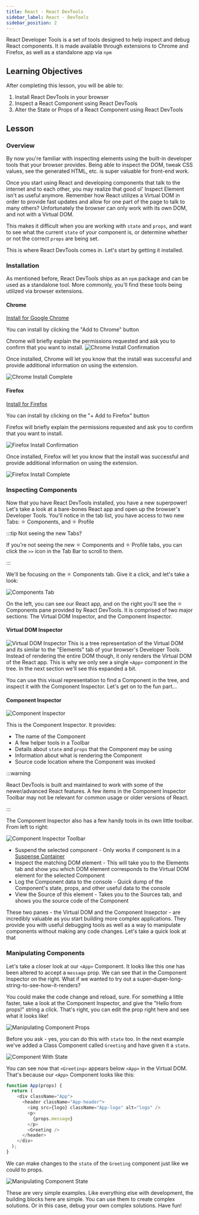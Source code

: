 ```yaml
---
title: React - React DevTools
sidebar_label: React - DevTools
sidebar_position: 2
---
```


React Developer Tools is a set of tools designed to help inspect and debug React components. It is made available through extensions to Chrome and Firefox, as well as a standalone app via `npm`

## Learning Objectives

After completing this lesson, you will be able to:

1. Install React DevTools in your browser
1. Inspect a React Component using React DevTools
1. Alter the State or Props of a React Component using React DevTools

## Lesson

### Overview

By now you're familiar with inspecting elements using the built-in developer tools that your browser provides. Being able to inspect the DOM, tweak CSS values, see the generated HTML, etc. is super valuable for front-end work.

Once you start using React and developing components that talk to the internet and to each other, you may realize that good ol' Inspect Element isn't as useful anymore. Remember how React utilizes a Virtual DOM in order to provide fast updates and allow for one part of the page to talk to many others? Unfortunately the browser can only work with its own DOM, and not with a Virtual DOM.

This makes it difficult when you are working with `state` and `props`, and want to see what the current `state` of your component is, or determine whether or not the correct `props` are being set.

This is where React DevTools comes in. Let's start by getting it installed.

### Installation

As mentioned before, React DevTools ships as an `npm` package and can be used as a standalone tool. More commonly, you'll find these tools being utilized via browser extensions.

#### Chrome

[Install for Google Chrome](https://chrome.google.com/webstore/detail/react-developer-tools/fmkadmapgofadopljbjfkapdkoienihi?hl=en)

You can install by clicking the "Add to Chrome" button

Chrome will briefly explain the permissions requested and ask you to confirm that you want to install.
![Chrome Install Confirmation](./chrome-react-devtools-install-confirm.png)

Once installed, Chrome will let you know that the install was successful and provide additional information on using the extension.

![Chrome Install Complete](./chrome-react-devtools-install-complete.png)

#### Firefox

[Install for Firefox](https://addons.mozilla.org/en-US/firefox/addon/react-devtools/)

You can install by clicking on the "+ Add to Firefox" button

Firefox will briefly explain the permissions requested and ask you to confirm that you want to install.

![Firefox Install Confirmation](./firefox-react-devtools-install-confirm.png)

Once installed, Firefox will let you know that the install was successful and provide additional information on using the extension.

![Firefox Install Complete](./firefox-react-devtools-install-complete.png)

### Inspecting Components

Now that you have React DevTools installed, you have a new superpower! Let's take a look at a bare-bones React app and open up the browser's Developer Tools. You'll notice in the tab list, you have access to two new Tabs: :atom_symbol: Components, and :atom_symbol: Profile

:::tip Not seeing the new Tabs?

If you're not seeing the new :atom_symbol: Components and :atom_symbol: Profile tabs, you can click the `>>` icon in the Tab Bar to scroll to them.

:::

We'll be focusing on the :atom_symbol: Components tab. Give it a click, and let's take a look:

![Components Tab](./react-devtools-example.png)

On the left, you can see our React app, and on the right you'll see the :atom_symbol: Components pane provided by React DevTools. It is comprised of two major sections: The Virtual DOM Inspector, and the Component Inspector.

#### Virtual DOM Inspector

![Virtual DOM Inspector](./react-devtools-virtual-dom.png)
This is a tree representation of the Virtual DOM and its similar to the "Elements" tab of your browser's Developer Tools. Instead of rendering the entire DOM though, it only renders the Virtual DOM of the React app. This is why we only see a single `<App>` component in the tree. In the next section we'll see this expanded a bit.

You can use this visual representation to find a Component in the tree, and inspect it with the Component Inspector. Let's get on to the fun part...

#### Component Inspector

![Component Inspector](./react-devtools-component-inspector.png)

This is the Component Inspector. It provides:

- The name of the Component
- A few helper tools in a Toolbar
- Details about `state` and `props` that the Component may be using
- Information about what is rendering the Component
- Source code location where the Component was invoked

:::warning

React DevTools is built and maintained to work with some of the newer/advanced React features. A few items in the Component Inspector Toolbar may not be relevant for common usage or older versions of React.

:::

The Component Inspector also has a few handy tools in its own little toolbar. From left to right:

![Component Inspector Toolbar](./react-devtools-component-inspector-toolbar.png)

- Suspend the selected component - Only works if component is in a [Suspense Container](https://reactjs.org/docs/concurrent-mode-suspense.html#what-is-suspense-exactly)
- Inspect the matching DOM element -  This will take you to the Elements tab and show you which DOM element corresponds to the Virtual DOM element for the selected Component
- Log the Component data to the console - Quick dump of the Component's state, props, and other useful data to the console
- View the Source of this element - Takes you to the Sources tab, and shows you the source code of the Component

These two panes - the Virtual DOM and the Component Insepctor - are incredibly valuable as you start building more complex applications. They provide you with useful debugging tools as well as a way to manipulate components without making any code changes. Let's take a quick look at that

### Manipulating Components

Let's take a closer look at our `<App>` Component. It looks like this one has been altered to accept a `message` prop. We can see that in the Component Inspector on the right. What if we wanted to try out a super-duper-long-string-to-see-how-it-renders?

You could make the code change and reload, sure. For something a little faster, take a look at the Component Inspector, and give the "Hello from props!" string a click. That's right, you can edit the prop right here and see what it looks like!

![Manipulating Component Props](./react-devtools-props-update.png)

Before you ask - yes, you can do this with `state` too. In the next example we've added a Class Component called `Greeting` and have given it a `state`.

![Component With State](./react-devtools-state-example.png)

You can see now that `<Greeting>` appears below `<App>` in the Virtual DOM. That's because our `<App>` Component looks like this:

```javascript
function App(props) {
  return (
    <div className="App">
      <header className="App-header">
        <img src={logo} className="App-logo" alt="logo" />
        <p>
          {props.message}
        </p>
        <Greeting />
      </header>
    </div>
  );
}
```

We can make changes to the `state` of the `Greeting` component just like we could to props.

![Manipulating Component State](./react-devtools-state-example-update-props.png)

These are very simple examples. Like everything else with development, the building blocks here are simple. You can use them to create complex solutions. Or in this case, debug your own complex solutions. Have fun!
